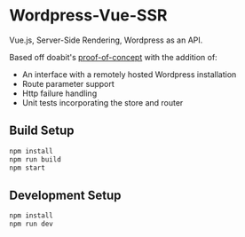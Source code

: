 # Wordpress-Vue-SSR
Vue.js, Server-Side Rendering, Wordpress as an API.

Based off doabit's [proof-of-concept](https://github.com/doabit/vue-ssr-starter-kit) with the addition of:

- An interface with a remotely hosted Wordpress installation
- Route parameter support
- Http failure handling
- Unit tests incorporating the store and router

## Build Setup

``` bash
npm install
npm run build
npm start
```

## Development Setup

```bash
npm install
npm run dev
```